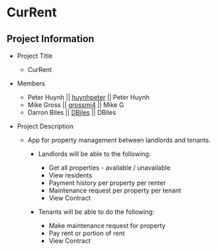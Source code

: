 # CurRent

## Project Information

* Project Title
    * CurRent
* Members
   * Peter Huynh || [huynhpeter](https://github.com/huynhpeter) || Peter Huynh
    * Mike Gross || [grossmi4](https://github.com/grossmi4) || Mike G
    * Darron Biles || [DBiles](https://github.com/DBiles) || DBiles
  
* Project Description
    * App for property management between landlords and tenants.
        * Landlords will be able to the following:

            * Get all properties - available / unavailable
            * View residents
            * Payment history per property per renter
            * Maintenance request per property per tenant
            * View Contract

        * Tenants will be able to do the following:

            * Make maintenance request for property
            * Pay rent or portion of rent
            * View Contract
